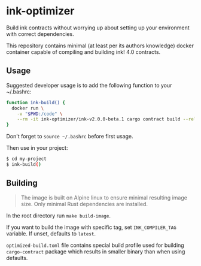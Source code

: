 # ink-optimizer

Build ink contracts without worrying up about setting up your environment with correct dependencies.

This repository contains minimal (at least per its authors knowledge) docker container capable of compiling and building ink! 4.0 contracts.

## Usage

Suggested developer usage is to add the following function to your ~/.bashrc:

```sh
function ink-build() {
  docker run \
    -v "$PWD:/code" \
    --rm -it ink-optimizer/ink-v2.0.0-beta.1 cargo contract build --release --quiet
}
```
Don't forget to `source ~/.bashrc` before first usage.

Then use in your project:
```sh
$ cd my-project
$ ink-build()
```

## Building

> The image is built on Alpine linux to  ensure minimal resulting image size. Only minimal Rust dependencies are installed.

In the root directory run `make build-image`. 

If you want to build the image with specific tag, set `INK_COMPILER_TAG` variable. If unset, defaults to `latest`.

`optimized-build.toml` file contains special build profile used for building `cargo-contract` package which results in smaller binary than when using defaults.